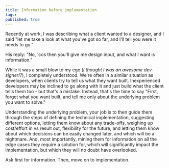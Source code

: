 ```yaml
---
title: Information before implementation
tags:
published: true
---
```


Recently at work, I was describing what a client wanted to a designer, and I said "let me take a look at what you've got so far, and I'll tell you were it needs to go."

His reply: "No, 'cos then you'll give me design input, and what I want is information."

While it was a small blow to my ego (*I thought I was an awesome dev-signer!?*), I completely understood. We're often in a similar situation as developers, when clients try to tell us what they want built. Inexperienced developers may be inclined to go along with it and just build what the client tells them too - but that's a mistake. Instead, that's the time to say "First, forget what you want built, and tell me only about the underlying problem you want to solve."

Understanding the underlying problem, your job is to then guide them through the steps of defining the technical implementation, suggesting different options, letting them know about any trade-offs, weighing up cost/effort in vs result out, flexibility for the future, and letting them know about which decisions can be easily changed later, and which will be a nightmare. And, most importantly, mining them for information on all the edge cases they require a solution for, which will significantly impact the implementation, but which they will no doubt have overlooked.

Ask first for information. Then, move on to implementation.